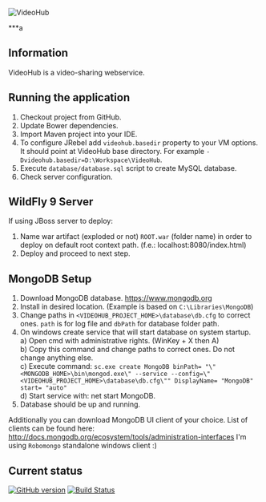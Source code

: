 ![VideoHub](http://i.imgur.com/4Rcmqxn.png)

***a

## Information
VideoHub is a video-sharing webservice.

## Running the application
1. Checkout project from GitHub.
2. Update Bower dependencies.
3. Import Maven project into your IDE.
4. To configure JRebel add `videohub.basedir` property to your VM options. It should point at VideoHub base directory. For example `-Dvideohub.basedir=D:\Workspace\VideoHub`.
5. Execute `database/database.sql` script to create MySQL database.
5. Check server configuration.

## WildFly 9 Server
If using JBoss server to deploy:

1. Name war artifact (exploded or not) `ROOT.war` (folder name) in order to deploy on default root context path. (f.e.: localhost:8080/index.html)
2. Deploy and proceed to next step.

## MongoDB Setup
1. Download MongoDB database. https://www.mongodb.org
2. Install in desired location. (Example is based on `C:\Libraries\MongoDB`)
3. Change paths in `<VIDEOHUB_PROJECT_HOME>\database\db.cfg` to correct ones. `path` is for log file and `dbPath` for database folder path.
3. On windows create service that will start database on system startup.<br />
    a) Open cmd with administrative rights. (WinKey + X then A)<br />
    b) Copy this command and change paths to correct ones. Do not change anything else.<br />
    c) Execute command: `sc.exe create MongoDB binPath= "\"<MONGODB_HOME>\bin\mongod.exe\" --service --config=\"<VIDEOHUB_PROJECT_HOME>\database\db.cfg\"" DisplayName= "MongoDB" start= "auto"`<br />
    d) Start service with: net start MongoDB.
4. Database should be up and running.

Additionally you can download MongoDB UI client of your choice. List of clients can be found here: http://docs.mongodb.org/ecosystem/tools/administration-interfaces
I'm using `Robomongo` standalone windows client :)

## Current status
[![GitHub version](https://badge.fury.io/gh/maciaszczykm%2FVideoHub.svg)](http://badge.fury.io/gh/maciaszczykm%2FVideoHub)
[![Build Status](https://travis-ci.org/maciaszczykm/VideoHub.svg)](https://travis-ci.org/maciaszczykm/VideoHub)
